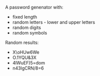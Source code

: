 A password genenator with:
- fixed length
- random letters - lower and upper letters
- random digits
- random symbols

Random results:
- X\oHUw6We
- O.1YQU&3X
- 4lWuEF)5=dom
- n43lgCRN/8=6
